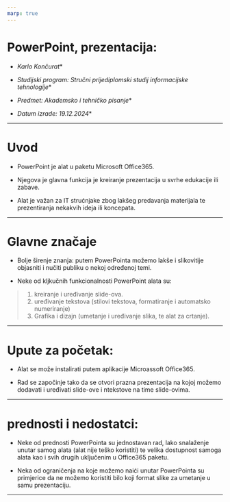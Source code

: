 ```yaml
---
marp: true
---
```


# PowerPoint, prezentacija:

- *Karlo Končurat**

- *Studijski program: Stručni prijediplomski studij informacijske tehnologije**

- *Predmet: Akademsko i tehničko pisanje**

- *Datum izrade: 19.12.2024**
---

# Uvod

- PowerPoint je alat u paketu Microsoft Office365.

- Njegova je glavna funkcija je kreiranje prezentacija u svrhe edukacije ili zabave.
- Alat je važan za IT strućnjake zbog lakšeg predavanja materijala te prezentiranja nekakvih ideja ili koncepata.
---

# Glavne značaje

- Bolje širenje znanja: putem PowerPointa možemo lakše i slikovitije objasniti i nučiti publiku o nekoj određenoj temi. 

- Neke od kljkučnih funkcionalnosti PowerPoint alata su: 
> 1. kreiranje i uređivanje slide-ova.
> 2. uređivanje tekstova (stilovi tekstova, formatiranje i automatsko numeriranje) 
> 3. Grafika i dizajn (umetanje i uređivanje slika, te alat za crtanje).
---

# Upute za početak:

- Alat se može instalirati putem aplikacije Microassoft Office365.

- Rad se započinje tako da se otvori prazna prezentacija na kojoj možemo dodavati i uređivati slide-ove i ntekstove na time slide-ovima.
---

# prednosti i nedostatci:

- Neke od prednosti PowerPointa su jednostavan rad, lako snalaženje unutar samog alata (alat nije teško koristiti) te velika dostupnost samoga alata kao i svih drugih uključenim u Office365 paketu.

- Neka od ograničenja na koje možemo naići unutar PowerPointa su primjerice da ne možemo koristiti bilo koji format slike za umetanje u samu prezentaciju.
---


